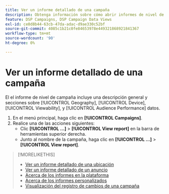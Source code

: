 ```yaml
---
title: Ver un informe detallado de una campaña
description: Obtenga información sobre cómo abrir informes de nivel de campaña con secciones sobre geografía, dispositivo, visibilidad y datos de rendimiento de audiencia.
feature: DSP Campaigns, DSP Campaign Data Views
exl-id: ce0d8b44-63cb-47da-adac-d9ae330c52bf
source-git-commit: 4085c1b21c0fe84653978e449321868921841367
workflow-type: tm+mt
source-wordcount: '90'
ht-degree: 0%

---
```


# Ver un informe detallado de una campaña

El <!--legacy --> el informe de nivel de campaña incluye una descripción general y secciones sobre [!UICONTROL Geography], [!UICONTROL Device], [!UICONTROL Viewability], y [!UICONTROL Audience Performance] datos.

1. En el menú principal, haga clic en **[!UICONTROL Campaigns]**.
1. Realice una de las acciones siguientes:
   * Clic **[!UICONTROL ...]** > **[!UICONTROL View report]** en la barra de herramientas superior derecha.
   * Junto al nombre de la campaña, haga clic en  **[!UICONTROL ...]** > **[!UICONTROL View report]**.

>[!MORELIKETHIS]
>
>* [Ver un informe detallado de una ubicación](/help/dsp/campaign-management/placements/placement-view-report.md)
>* [Ver un informe detallado de un anuncio](/help/dsp/campaign-management/ads/ad-view-report.md)
>* [Acerca de los informes en la plataforma](/help/dsp/campaign-management/reports/campaign-reports-about.md)
>* [Acerca de los informes personalizados](/help/dsp/reports/report-about.md)
>* [Visualización del registro de cambios de una campaña](campaign-change-log.md)

